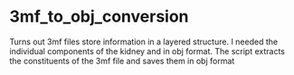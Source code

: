 # 3mf_to_obj_conversion
Turns out 3mf files store information in a layered structure. I needed the individual components of the kidney and in obj format. The script extracts the constituents of the 3mf file and saves them in obj format
